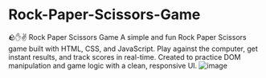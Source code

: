 # Rock-Paper-Scissors-Game
🪨✋✌️ Rock Paper Scissors Game A simple and fun Rock Paper Scissors game built with HTML, CSS, and JavaScript. Play against the computer, get instant results, and track scores in real-time. Created to practice DOM manipulation and game logic with a clean, responsive UI.
![image](https://github.com/user-attachments/assets/66854f7e-5961-4c17-87c2-4ece4041ee56)
